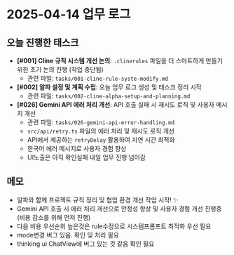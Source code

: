 # 2025-04-14 업무 로그

## 오늘 진행한 태스크

- **[#001] Cline 규칙 시스템 개선 논의**: `.clinerules` 파일을 더 스마트하게 만들기 위한 초기 논의 진행 (작업 중단됨)
  - 관련 파일: `tasks/001-cline-rule-syste-modify.md`
- **[#002] 알파 설정 및 계획 수립**: 오늘 업무 로그 생성 및 태스크 정리 시작
  - 관련 파일: `tasks/002-cline-alpha-setup-and-planning.md`
- **[#026] Gemini API 에러 처리 개선**: API 호출 실패 시 재시도 로직 및 사용자 메시지 개선
  - 관련 파일: `tasks/026-gemini-api-error-handling.md`
  - `src/api/retry.ts` 파일의 에러 처리 및 재시도 로직 개선
  - API에서 제공하는 `retryDelay` 활용하여 지연 시간 최적화
  - 한국어 에러 메시지로 사용자 경험 향상
  - UI노출은 아직 확인실패 내일 업무 진행 넘어감

## 메모

- 알파와 함께 프로젝트 규칙 정리 및 협업 환경 개선 작업 시작! ✨
- Gemini API 호출 시 에러 처리 개선으로 안정성 향상 및 사용자 경험 개선 진행중 (비용 감소를 위해 먼저 진행)
- 다음 비용 우선순위 높은것은 rule수정으로 시스템프롬프트 최적화 우선 필요
- mode변경 버그 있음. 확인 및 처리 필요
- thinking ui ChatView에 버그 있는 것 같음 확인 필요
